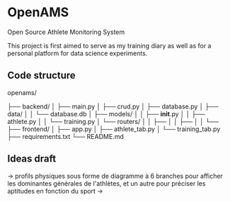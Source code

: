 # OpenAMS

Open Source Athlete Monitoring System

This project is first aimed to serve as my training diary as well as for a personal platform for data science experiments.

## Code structure

openams/

├── backend/
│ ├── main.py
│ ├── crud.py
│ ├── database.py
│ ├── data/
│ │ └── database.db
│ ├── models/
│ │ ├── **init**.py
│ │ ├── athlete.py
│ │ └── training.py
│ └── routers/
│ │ ├──
│ │ ├──
│ │ └──
├── frontend/
│ ├── app.py
│ ├── athlete_tab.py
│ └── training_tab.py
├── requirements.txt
└── README.md

## Ideas draft

-> profils physiques sous forme de diagramme à 6 branches pour afficher les dominantes générales de l'athlètes, et un autre pour préciser les aptitudes en fonction du sport
->
